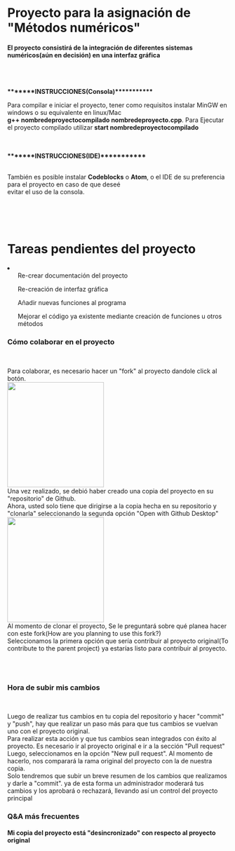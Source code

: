 
# Proyecto para la asignación de "Métodos numéricos" 
<h4>El proyecto consistirá de la integración de diferentes sistemas numéricos(aún en decisión) en una interfaz gráfica</h4><br><br>

<strong>*******INSTRUCCIONES(Consola)***********</strong><br>
<p>Para compilar e iniciar el proyecto, tener como requisitos instalar MinGW en windows o su equivalente en linux/Mac<br>
  <strong>g++ nombredeproyectocompilado nombredeproyecto.cpp</strong>. Para Ejecutar el proyecto compilado utilizar <strong>start nombredeproyectocompilado</strong></p><br><br>
  <strong>*******INSTRUCCIONES(IDE)***********</strong><br><br>
  <p>También es posible instalar <strong>Codeblocks</strong> o <strong>Atom</strong>, o el IDE de su preferencia para el proyecto en caso de que deseé<br>
  evitar el uso de la consola.</p>
  <br><br><br>
<h1>Tareas pendientes del proyecto</h1>
<li>
  <ul>Re-crear documentación del proyecto</ul>
   <ul>Re-creación de interfaz gráfica</ul>
   <ul>Añadir nuevas funciones al programa</ul>
   <ul>Mejorar el código ya existente mediante creación de funciones u otros métodos</ul>
</li>

<h3>Cómo colaborar en el proyecto</h3><br>
<p>Para colaborar, es necesario hacer un "fork" al proyecto dandole click al botón.<br>
    <img src="/documentación/imgs/fork.PNG" width="220" height="240" /><br>
  Una vez realizado, se debió haber creado una copia del proyecto en su "repositorio" de Github.<br>
  Ahora, usted solo tiene que dirigirse a la copia hecha en su repositorio y "clonarla" seleccionando la segunda opción "Open with Github Desktop"<br>
  <img src="/documentación/imgs/code.png" width="220" height="240" /><br>
   Al momento de clonar el proyecto, Se le preguntará sobre qué planea hacer con este fork(How are you planning to use this fork?)<br>
   Seleccionamos la primera opción que sería contribuir al proyecto original(To contribute to the parent project) ya estarías listo para contribuir al proyecto.</p><br><br>
    <h3>Hora de subir mis cambios</h3><br>
<p> Luego de realizar tus cambios en tu copia del repositorio y hacer "commit" y "push", hay que realizar un paso más para que tus cambios se vuelvan uno con el proyecto original.<br>
      Para realizar esta acción y que tus cambios sean integrados con éxito al proyecto. Es necesario ir al proyecto original e ir a la sección "Pull request"<br>
      Luego, seleccionamos en la opción "New pull request". Al momento de hacerlo, nos comparará la rama original del proyecto con la de nuestra copia.<br>
      Solo tendremos que subir un breve resumen de los cambios que realizamos y darle a "commit". ya de esta forma un administrador moderará tus cambios y los aprobará o rechazará, llevando así un control del proyecto principal</p>
   <h3>Q&A más frecuentes</h3>
   <h4>Mi copia del proyecto está "desincronizado" con respecto al proyecto original</h4>                                                              
   <p></p>                                                             
